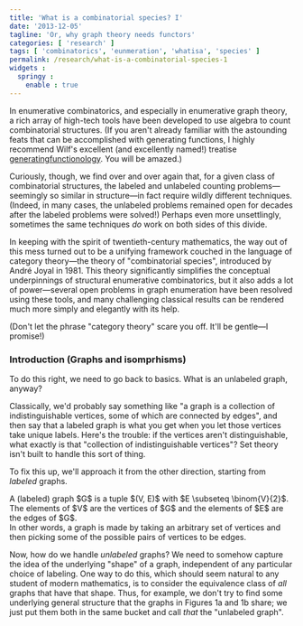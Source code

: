 ```yaml
---
title: 'What is a combinatorial species? I'
date: '2013-12-05'
tagline: 'Or, why graph theory needs functors'
categories: [ 'research' ]
tags: [ 'combinatorics', 'eunmeration', 'whatisa', 'species' ]
permalink: /research/what-is-a-combinatorial-species-1
widgets :
  springy :
    enable : true
---
```


In enumerative combinatorics, and especially in enumerative graph theory, a rich array of high-tech tools have been developed to use algebra to count combinatorial structures.
(If you aren't already familiar with the astounding feats that can be accomplished with generating functions, I highly recommend Wilf's excellent (and excellently named!) treatise [generatingfunctionology].
You will be amazed.)

Curiously, though, we find over and over again that, for a given class of combinatorial structures, the labeled and unlabeled counting problems—seemingly so similar in structure—in fact require wildly different techniques.
(Indeed, in many cases, the unlabeled problems remained open for decades after the labeled problems were solved!)
Perhaps even more unsettlingly, sometimes the same techniques *do* work on both sides of this divide.

In keeping with the spirit of twentieth-century mathematics, the way out of this mess turned out to be a unifying framework couched in the language of category theory—the theory of "combinatorial species", introduced by André Joyal in 1981.
This theory significantly simplifies the conceptual underpinnings of structural enumerative combinatorics, but it also adds a lot of power—several open problems in graph enumeration have been resolved using these tools, and many challenging classical results can be rendered much more simply and elegantly with its help.

(Don't let the phrase "category theory" scare you off. It'll be gentle—I promise!)

### Introduction (Graphs and isomprhisms)
To do this right, we need to go back to basics.
What is an unlabeled graph, anyway?

Classically, we'd probably say something like "a graph is a collection of indistinguishable vertices, some of which are connected by edges", and then say that a labeled graph is what you get when you let those vertices take unique labels.
Here's the trouble: if the vertices aren't distinguishable, what exactly is that "collection of indistinguishable vertices"?
Set theory isn't built to handle this sort of thing.

To fix this up, we'll approach it from the other direction, starting from *labeled* graphs.
<div class="definition">
  A <span class="term">(labeled) graph</span> $G$ is a tuple $(V, E)$ with $E \subseteq \binom{V}{2}$.
  The elements of $V$ are the <span class="term">vertices</span> of $G$ and the elements of $E$ are the <span class="term">edges</span> of $G$.
</div>
In other words, a graph is made by taking an arbitrary set of vertices and then picking some of the possible pairs of vertices to be edges.

Now, how do we handle *unlabeled* graphs?
We need to somehow capture the idea of the underlying "shape" of a graph, independent of any particular choice of labeling.
One way to do this, which should seem natural to any student of modern mathematics, is to consider the <span class="term">equivalence class</span> of <em>all</em> graphs that have that shape.
Thus, for example, we don't try to find some underlying general structure that the graphs in Figures 1a and 1b share; we just put them both in the same bucket and call *that* the "unlabeled graph".

<div class="row">
  <div class="col-sm-6">
    <figure>
      <div class="graph">
        <canvas id="unlgraphex1"></canvas>
      </div>
      <script>
        // make a new graph
        var graph = new Springy.Graph();

        // make some nodes
        var a = graph.newNode({label: 'a'});
        var b = graph.newNode({label: 'b'});
        var c = graph.newNode({label: 'c'});
        var d = graph.newNode({label: 'd'});

        // connect them with an edge
        graph.newEdge(a, b);
        graph.newEdge(b, c);
        graph.newEdge(c, d);

        $('#unlgraphex1').springy({ graph: graph });
      </script>
      <figcaption><span class="figlabel">Fig. 1a | </span> Example of a graph of isomorphism type $P_{4}$</figcaption>
    </figure>
  </div>
  <div class="col-sm-6">
    <figure>
      <div class="graph">
        <canvas id="unlgraphex2"></canvas>
      </div>
      <script>
        // make a new graph
        var graph = new Springy.Graph();

        // make some nodes
        var a = graph.newNode({label: 'b'});
        var b = graph.newNode({label: 'a'});
        var c = graph.newNode({label: 'd'});
        var d = graph.newNode({label: 'c'});

        // connect them with an edge
        graph.newEdge(a, b);
        graph.newEdge(b, c);
        graph.newEdge(c, d);

        $('#unlgraphex2').springy({ graph: graph });
      </script>
      <figcaption><span class="figlabel">Fig. 1b | </span> Another example of a graph of isomorphism type $P_{4}$</figcaption>
    </figure>
  </div>
</div>

Of course, even for a simple graph like this one, this is a *huge* infinite family, but still—it's basically a concrete object, so that's progress.

We should note, though, that this infinite family isn't just an unstructured set.
There are *maps* that send these graphs to each other while "preserving structure".
<div class="definition">
  Given two graphs $G$ and $H$, a <span class="term">graph isomorphism</span> from $G$ to $H$ is a bijection $f: V(G) \to V(H)$ such that, for every pair of vertices $a, b \in V(G)$, $\{f(a), f(b)\}$ is an edge of $H$ if and only if $\{a, b\}$ is an edge of $G$.
</div>
For example, the graphs in Figures 1a and 1b are isomorphic, by the map that interchanges $a$ and $b$ and interchanges $c$ and $d$.

Graph isomorphism turns out to be the right way to capture the "same shape" property we were working with before.
Thus, we can also interpret an unlabeled graph as an *isomorphism class* of labeled graphs.
This is handy for a lot of reasons, but perhaps the most important for our purposes is that it gives the class an algebraic structure, and algebra is *awesome*.

### Species (You got functors in my combinatorics!)
The notion of graph isomorphism has a crucial feature that we haven't explored yet: *it's defined in terms of maps on the underlying vertex sets*.
Let's revisit the whole topic from a perspective that treat the vertex sets as the first-class citizens.

For any finite set $A$, let $\specname{G} [A]$ denote the set of graphs with vertex set $A$.
For any set bijection $\sigma: A \to B$, we then get a bijection $\specname{G} [\sigma]: \specname{G} [A] \to \specname{G} [B]$, which we term the <span class="term">transport</span> of $\sigma$.
(Specifically, $\specname{G} [\sigma]$ simply takes each graph labeled by $A$ and applied $\sigma$ to all its vertex labeled, yielding a graph labeled by $B$.)

This thing $\specname{G}$ has a couple of other algebraic properties that we should note here:

- The identity map $\operatorname{id}\_{A} : A \to A$ is transported to the identity map $\operatorname{id}\_{\specname{G} [A]}: \specname{G} [A] \to \specname{G} [A]$.
- Transport is "compatible" with composition of maps.
Formally, for bijections $\sigma: A \to B$ and $\tau: B \to C$, we have $\specname{G} [\tau \circ \sigma] = \specname{G} [\tau] \circ \specname{G} [\sigma]$.

Both of these properties are very, very natural.
(If they don't seem that way to you, start trying to prove them and you'll see what I mean.)

Taken all together, though, these properties tell us something important.
$\specname{G}$ is more than just a simple function from the world of label sets to the world of sets of graphs; it *respects bijections* in an algebraically-significant way.
In fact, the properties I've just identified are exactly the right ones to conclude the following:
<div class="observation">
  $\specname{G}$ is a <span class="term">functor</span>.
  In particular, for $\catname{FinBij}$ the category whose objects are finite sets and whose morphisms are set bijections, $\specname{G}$ is a functor from $\catname{FinBij}$ to itself.
</div>

This categorical language of functors captures a simple idea: the construction of the class of graphs $\specname{G} [A]$ from the label set $A$ respects the way set maps act on $A$.
Thus, this "functorality" is directly connected to the idea of isomorphism classes that we wanted to study before.

Before we move on, let's record a general definition that captures what we've just discovered:
<div class="definition">
  Let $\catname{FinBij}$ denote the category of finite sets with bijections.
  A <span class="term">combinatorial species</span> is a functor $F: \catname{FinBij} \to \catname{FinBij}$.
</div>

### But what's it all for?
Well, that's all very nice.
We've taken the theory of graphs, which seemed to be doing just fine on its own, and cruelly dressed it up in all this categorical silliness.
What do we *gain* by doing this?

Quite a lot, actually!
Before I can say why, though, we're going to need to build up some more tools.
In the next installment, we'll take a deep dive into the algebraic and categorical tools associated with species.
We might even count something!

[generatingfunctionology]: //www.math.upenn.edu/~wilf/DownldGF.html

